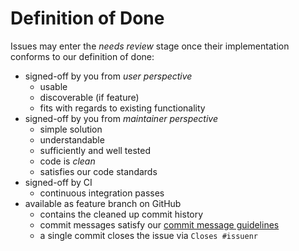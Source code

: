 # Definition of Done

Issues may enter the _needs review_ stage once their implementation conforms to our definition of done:

* signed-off by you from _user perspective_
    * usable
    * discoverable (if feature)
    * fits with regards to existing functionality
* signed-off by you from _maintainer perspective_
    * simple solution
    * understandable
    * sufficiently and well tested
    * code is _clean_
    * satisfies our code standards
* signed-off by CI
    * continuous integration passes
* available as feature branch on GitHub
    * contains the cleaned up commit history
    * commit messages satisfy our [commit message guidelines](https://www.conventionalcommits.org)
    * a single commit closes the issue via `Closes #issuenr`